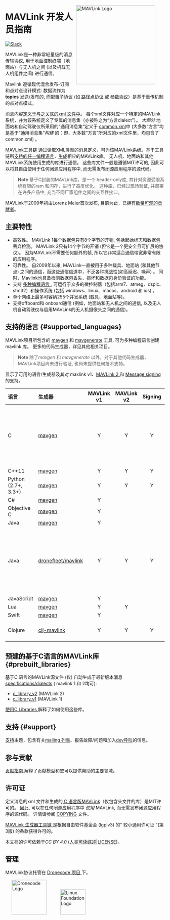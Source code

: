 <span style="float:right; padding:10px; margin-right:20px;"><a href="https://github.com/mavlink/mavlink"><img src="../assets/site/logo_mavlink_small.png" title="MAVLink Logo" width="250px" /></a></span>

# MAVLink 开发人员指南

[![Slack](https://px4-slack.herokuapp.com/badge.svg)](http://slack.px4.io)

MAVLink是一种非常轻量级的消息传输协议, 用于地面控制终端（地面站）与无人机之间 (以及机载无人机组件之间) 进行通信。

Mavlink 遵循现代混合发布-订阅和点对点设计模式: 数据流作为 **topics** 发送/发布的, 而配置子协议 (如 [路径点协议 ](services/mission.md)或 [参数协议](services/parameter.md)）是基于重传机制的点对点模式。

消息内容[定义于与之关联的xml 文件中](messages/README.md)。 每个xml文件对应一个特定的MAVLink系统，并为该系统定义了专属的消息集（亦被称之为“方言dialect”）。 *大部分* 地面站和自动驾驶仪所采用的“通用消息集”定义于 [common.xml](messages/common.md)中 (大多数“方言”均是基于“通用消息集“*构建* 的：即，大多数“方言”所对应的xml文件里，均包含了common.xml) 。

[MAVLink工具链 ](https://github.com/mavlink/mavlink/) 通过读取XML类型的消息定义，可为该MAVLink系统，基于工具链所[支持的任一编程语言](#supported_languages)，[生成](getting_started/generate_libraries.md)相应的MAVLink库。 无人机、地面站和其他MAVLink系统使用生成的库进行通信。 这些库文件一般是遵循MIT许可的, 因此可以将其自由使用于任何闭源应用程序中, 而无需发布闭源应用程序的源代码。

> **Note** 基于C封装的MAVLink库，是一个 header-only库, 其针对资源受限系统有限的ram 和闪存，进行了高度优化。 这种库，已经过现场验证, 并部署在许多产品中, 充当不同厂家组件之间的交互性接口。

MAVLink于2009年初由Lorenz Meier首次发布, 目前为止，已拥有[数量可观的贡献者](https://github.com/mavlink/mavlink/graphs/contributors)。

## 主要特性

* 高效性。 MAVLink 1每个数据包只有8个字节的开销, 包括起始标志和数据包丢弃检测。 MAVLink 2只有14个字节的开销 (但它是一个更安全且可扩展的协议)。 因为MAVLink不需要任何额外的帧, 所以它非常适合通信带宽非常有限的应用程序。
* 可靠性。 自2009年以来, MAVLink一直被用于多种载具、地面站 (和其他节点) 之间的通信，而这些通信信道中，不乏各种挑战性(如高延迟、噪声) 。 同时，Mavlink也具备检测数据包丢失、损坏和数据包身份验证的功能。
* 支持 [多种编程语言 ](#supported_languages), 可运行于众多的微控制器（包括arm7、atmeg、dspic、stm32）和操作系统 (包括 windows、linux、macos、android 和 ios) 。
* 单个网络上最多可容纳255个并发系统 (载具、地面站等)。
* 支持offboard和 onboard通信 (例如，地面站和无人机之间的通信, 以及无人机自动驾驶仪与启用MAVLink的无人机摄像头之间的通信)。

## 支持的语言 {#supported_languages}

MAVLink项目所包含的 [mavgen](getting_started/generate_libraries.md#mavgen) 和 [mavgenerate](getting_started/generate_libraries.md#mavgenerate) 工具, 可为多种编程语言创建 mavlink 库。 更多的代码生成器，详见其他相关项目。

> **Note** 除了*mavgen* 和 *mavgenerate* 以外，对于其他代码生成器，MAVLink项目尚未进行验证, 也尚未提供任何技术支持。

显示了可用的语言/生成器及其对 maxlink v1、[MAVLink 2 ](guide/mavlink_2.md) 和 [Message signing](guide/message_signing.md) 的支持。

| 语言                  | 生成器                                                         | MAVLink v1 | MAVLink v2 | Signing | 备注                                                           |
|:------------------- |:----------------------------------------------------------- |:----------:|:----------:|:-------:|:------------------------------------------------------------ |
| C                   | [mavgen](getting_started/generate_libraries.md#mavgen)      |     Y      |     Y      |    Y    | 这是 mavlink 项目参考实现。 可基于两个协议版本发布相应的[生成库](#prebuilt_libraries)。 |
| C++11               | [mavgen](getting_started/generate_libraries.md#mavgen)      |     Y      |     Y      |    Y    |                                                              |
| Python (2.7+, 3.3+) | [mavgen](getting_started/generate_libraries.md#mavgen)      |     Y      |     Y      |    Y    |                                                              |
| C#                  | [mavgen](getting_started/generate_libraries.md#mavgen)      |     Y      |            |         |                                                              |
| Objective C         | [mavgen](getting_started/generate_libraries.md#mavgen)      |     Y      |            |         |                                                              |
| Java                | [mavgen](getting_started/generate_libraries.md#mavgen)      |     Y      |            |         |                                                              |
| Java                | [dronefleet/mavlink](https://github.com/dronefleet/mavlink) |     Y      |     Y      |    Y    | *Idiomatic*是基于MAVLink的 java SDK/API。 其可为代码生成器提供分级插件。         |
| JavaScript          | [mavgen](getting_started/generate_libraries.md#mavgen)      |     Y      |            |         |                                                              |
| Lua                 | [mavgen](getting_started/generate_libraries.md#mavgen)      |     Y      |     Y      |         |                                                              |
| Swift               | [mavgen](getting_started/generate_libraries.md#mavgen)      |     Y      |            |         |                                                              |
| Clojure             | [clj-mavlink](https://github.com/WickedShell/clj-mavlink)   |     Y      |     Y      |    Y    | Clojure MAVLink 绑定。                                          |

## 预建的基于C语言的MAVLink库 {#prebuilt_libraries}

基于*C* 语言的MAVLink源文件 (仅) 自动生成于最新版本消息 [specifications/dialects](messages/README.md) ( mavlink 1 和 2均可):

* [c_library_v2](https://github.com/mavlink/c_library_v2) (MAVLink 2)
* [c_library_v1](https://github.com/mavlink/c_library_v1) (MAVLink 1)

[使用C Libraries ](mavgen_c/README.md) 解释了如何使用这些库。

## 支持 {#support}

[支持](about/support.md)主题，包含有关[mailing 列表](https://groups.google.com/forum/#!forum/mavlink)、报告故障/问题和加入[dev呼叫](about/support.md#dev_call)的信息。

## 参与贡献

[贡献指南 ](contributing/contributing.md) 解释了贡献模型和您可以提供帮助的主要领域。

## 许可证

定义消息的xml 文件和生成的[ C 语言版MAVLink](#prebuilt_libraries)（仅包含头文件的库）是MIT许可的。 因此, 可以在任何闭源应用程序中 *使用* MAVLink, 而无需发布闭源应用程序的源代码。 详情请参阅 [COPYING](https://github.com/mavlink/mavlink/blob/master/COPYING) 文件。

[MAVLink 生成器工具链 ](https://github.com/mavlink/mavlink/) 是根据自由软件基金会 (lgplv3) 的" 较小通用许可证 "(第3版) 的条款获得许可的。

本文档的许可依赖于*CC BY 4.0* ([人类可读综述](https://creativecommons.org/licenses/by/4.0/)|[LICENSE](https://github.com/mavlink/mavlink-devguide/blob/master/LICENSE))。

## 管理

MAVLink协议托管在 [Dronecode 项目 ](https://www.dronecode.org/) 下。

<a href="https://www.dronecode.org/" style="padding:20px"><img src="../assets/site/logo_dronecode.png" alt="Dronecode Logo" width="110px"/></a>
<a href="https://www.linuxfoundation.org/projects" style="padding:20px;"><img src="../assets/site/logo_linux_foundation.png" alt="Linux Foundation Logo" width="80px" /></a>

<div style="padding:10px">&nbsp;</div>
